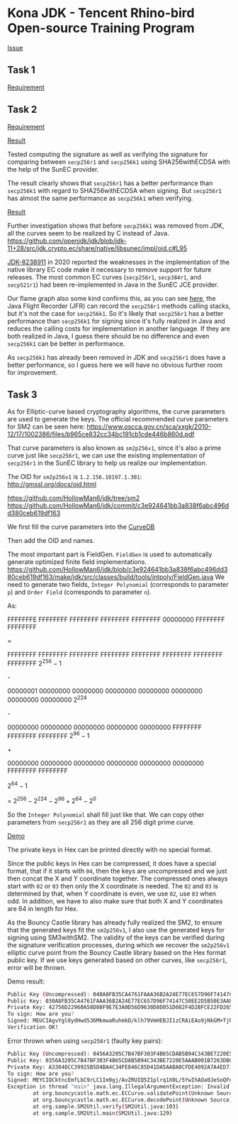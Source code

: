 # Kona JDK - Tencent Rhino-bird Open-source Training Program
[Issue](https://github.com/Tencent/OpenSourceTalent/issues/34)

## Task 1
[Requirement](https://docs.qq.com/doc/DUVpWUUVpVVVySVNw)

## Task 2
[Requirement](https://docs.qq.com/doc/DUXhGSXBHZG11eUJ0)

[Result](Task2/README.md)

Tested computing the signature as well as verifying the signature for comparing between `secp256r1` and `secp256k1` using SHA256withECDSA with the help of the SunEC provider.

The result clearly shows that `secp256r1` has a better performance than `secp256k1` with regard to SHA256withECDSA when signing. But `secp256r1` has almost the same performance as `secp256k1` when verifying.

[Result](Task2/README.md)

Further investigation shows that before `secp256k1` was removed from JDK, all the curves seem to be realized by C instead of Java. https://github.com/openjdk/jdk/blob/jdk-11+28/src/jdk.crypto.ec/share/native/libsunec/impl/oid.c#L95

[JDK-8238911](https://bugs.openjdk.org/browse/JDK-8238911) in 2020 reported the weaknesses in the implementation of the native library EC code make it necessary to remove support for future releases. The most common EC curves (`secp256r1`, `secp384r1`, and `secp521r1`) had been re-implemented in Java in the SunEC JCE provider.

Our flame graph also some kind confirms this, as you can see [here](Task2/README.md#cpu), the Java Flight Recorder (JFR) can record the `secp256r1` methods calling stacks, but it's not the case for `secp256k1`. So it's likely that `secp256r1` has a better performance than `secp256k1` for signing since it's fully realized in Java and reduces the calling costs for implementation in another language. If they are both realized in Java, I guess there should be no difference and even `secp256k1` can be better in performance.

As `secp256k1` has already been removed in JDK and `secp256r1` does have a better performance, so I guess here we will have no obvious further room for improvement.

## Task 3
As for Elliptic-curve based cryptography algorithms, the curve parameters are used to generate the keys.
The official recommended curve parameters for SM2 can be seen here:
https://www.oscca.gov.cn/sca/xxgk/2010-12/17/1002386/files/b965ce832cc34bc191cb1cde446b860d.pdf

That curve parameters is also known as `sm2p256v1`, since it's also a prime curve just like `secp256r1`, we can use the existing implementation of `secp256r1` in the SunEC library to help us realize our implementation.

The OID for `sm2p256v1` is `1.2.156.10197.1.301`: http://gmssl.org/docs/oid.html

https://github.com/HollowMan6/jdk/tree/sm2
https://github.com/HollowMan6/jdk/commit/c3e924641bb3a838f6abc496dd380ceb619df163

We first fill the curve parameters into the [CurveDB](
https://github.com/HollowMan6/jdk/blob/c3e924641bb3a838f6abc496dd380ceb619df163/src/java.base/share/classes/sun/security/util/CurveDB.java#L258-L265)

Then add the OID and names.

The most important part is FieldGen. `FieldGen` is used to automatically generate optimized finite field implementations. https://github.com/HollowMan6/jdk/blob/c3e924641bb3a838f6abc496dd380ceb619df163/make/jdk/src/classes/build/tools/intpoly/FieldGen.java We need to generate two fields, `Integer Polynomial` (corresponds to parameter `p`) and `Order Field` (corresponds to parameter `n`).

As:

FFFFFFFE FFFFFFFF FFFFFFFF FFFFFFFF FFFFFFFF 00000000 FFFFFFFF FFFFFFFF

=

FFFFFFFF FFFFFFFF FFFFFFFF FFFFFFFF FFFFFFFF FFFFFFFF FFFFFFFF FFFFFFFF $2^{256} - 1$

\-

00000001 00000000 00000000 00000000 00000000 00000000 00000000 
00000000 $2^{224}$

\-

00000000 00000000 00000000 00000000 00000000 FFFFFFFF FFFFFFFF FFFFFFFF 
$2^{96} - 1$

\+

00000000 00000000 00000000 00000000 00000000 00000000 FFFFFFFF FFFFFFFF

$2^{64} - 1$

= $2^{256} - 2^{224} - 2^{96} + 2^{64} - 2^0$

So the `Integer Polynomial` shall fill just like that. We can copy other parameters from `secp256r1` as they are all 256 digit prime curve.

[Demo](SunEC-sm2-demo/)

The private keys in Hex can be printed directly with no special format.

Since the public keys in Hex can be compressed, it does have a special format, that if it starts with `04`, then the keys are uncompressed and we just then concat the X and Y coordinate together. The compressed ones always start with `02` or `03` then only the X coordinate is needed. The `02` and `03` is determined by that, when Y coordinate is even, we use `02`, use `03` when odd. In addition, we have to also make sure that both X and Y coordinates are 64 in length for Hex.

As the Bouncy Castle library has already fully realized the SM2, to ensure that the generated keys fit the `sm2p256v1`, I also use the generated keys for signing using SM3withSM2. The validity of the keys can be verified during the signature verification processes, during which we recover the `sm2p256v1` elliptic curve point from the Bouncy Castle library based on the Hex format public key. If we use keys generated based on other curves, like `secp256r1`, error will be thrown.

Demo result:
```sh
Public Key (Uncompressed): 040A8FB35CA4761FAAA36B2A24E77EC657D96F74147C50EE2D5B50E3AAFD8304D8CBB65FB2E661D37B7C3B900E1BDBEDE894D9CBB9079E8DD704B9465BFF65EE17
Public Key: 030A8FB35CA4761FAAA36B2A24E77EC657D96F74147C50EE2D5B50E3AAFD8304D8
Private Key: 42756D22960A58D08F9E7E3A0D56D9630D8D051D082F4D2BFCE22FD2653524EB
To sign: How are you?
Signed: MEUCIAgvYgl0ydHwd536MkmwaRuhmkD/klh79VmHEBJI1zCRAiEAo9jNkGM+Tjh/0AmX82nSPOMYgRPaWm6SUXiB63YGAD4=
Verification OK!
```

Error thrown when using `secp256r1` (faulty key pairs):
```sh
Public Key (Uncompressed): 0456A3205C7B47BF303F4B65CDAB5B94C343BE7220E5AAAB001B7263DBCD113B42447A9E41BF1374D4ABC7A2AE31E7441E3EB20D5808CCB7D88BFE4F8F2C9887C3
Public Key: 0356A3205C7B47BF303F4B65CDAB5B94C343BE7220E5AAAB001B7263DBCD113B42
Private Key: A33048CC39925B5D4BA4C34FE846C85D41DA5AABA0CFDE4092A7A4ED716D557
To sign: How are you?
Signed: MEYCIQCktncEmfLbC9rLC1Im9gj/AvZRUIQ5Z1plrq1X0L/5YwIhAOa0JeSoQFnV51kAJsFRY3T4cpCn2O7bKoN+M+nPpv6y
Exception in thread "main" java.lang.IllegalArgumentException: Invalid point coordinates
        at org.bouncycastle.math.ec.ECCurve.validatePoint(Unknown Source)
        at org.bouncycastle.math.ec.ECCurve.decodePoint(Unknown Source)
        at org.sample.SM2Util.verify(SM2Util.java:103)
        at org.sample.SM2Util.main(SM2Util.java:129)
```
